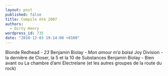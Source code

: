 ```yaml
---
layout: post
published: false
title: Compile été 2007
authors:
  - Dirty Henry
wordpress_id: 735
date: "2010-12-03 19:14:00 +0100"
---
```


Blonde Redhead - <em>23</em> Benjamin Biolay - <em>Mon amour m’a baisé</em> Joy
Division - la dernière de Closer, la 5 et la 10 de Substances Benjamin Biolay -
Bien avant ou La chambre d’ami Electrelane (et les autres groupes de la route du
rock)
